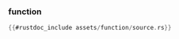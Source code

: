 ### function

```rust
{{#rustdoc_include assets/function/source.rs}}
```
<div class="flex-container vis_block" style="position:relative; margin-left:-75px; margin-right:-75px; display: none;">
	<object type="image/svg+xml" class="function code_panel" data="assets/function/vis_code.svg"></object>
	<object type="image/svg+xml" class="function tl_panel" data="assets/function/vis_timeline.svg" style="width: auto;" onmouseenter="helpers('function')"></object>
</div>
